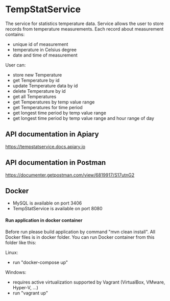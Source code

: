 # TempStatService
The service for statistics temperature data. 
Service allows the user to store records from temperature measurements. 
Each record about measurement contains:
- unique id of measurement
- temperature in Celsius degree
- date and time of measurement


User can:
- store new Temperature
- get Temperature by id
- update Temperature data by id
- delete Temperature by id
- get all Temperatures
- get Temperatures by temp value range
- get Temperatures for time period
- get longest time period by temp value range
- get longest time period by temp value range and hour range of day

## API documentation in Apiary 
https://tempstatservice.docs.apiary.io

## API documentation in Postman 
https://documenter.getpostman.com/view/6819917/S17utnG2 

## Docker
- MySQL is available on port 3406
- TempStatService is available on port 8080
#### Run application in docker container
Before run please build application by command "mvn clean install".
All Docker files is in docker folder. You can run Docker container from this folder like this:

Linux: 
- run "docker-compose up"

Windows:
- requires active virtualization supported by Vagrant (VirtualBox, VMware, Hyper-V, ...)  
- run "vagrant up"
